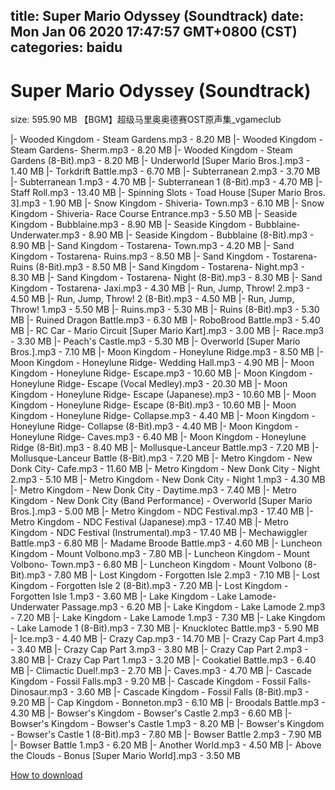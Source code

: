 
title: Super Mario Odyssey (Soundtrack)
date: Mon Jan 06 2020 17:47:57 GMT+0800 (CST)    
categories: baidu
---

# Super Mario Odyssey (Soundtrack)
size: 595.90 MB
 【BGM】超级马里奥奥德赛OST原声集_vgameclub
 
|- Wooded Kingdom - Steam Gardens.mp3 - 8.20 MB
|- Wooded Kingdom - Steam Gardens- Sherm.mp3 - 8.20 MB
|- Wooded Kingdom - Steam Gardens (8-Bit).mp3 - 8.20 MB
|- Underworld [Super Mario Bros.].mp3 - 1.40 MB
|- Torkdrift Battle.mp3 - 6.70 MB
|- Subterranean 2.mp3 - 3.70 MB
|- Subterranean 1.mp3 - 4.70 MB
|- Subterranean 1 (8-Bit).mp3 - 4.70 MB
|- Staff Roll.mp3 - 13.40 MB
|- Spinning Slots - Toad House [Super Mario Bros. 3].mp3 - 1.90 MB
|- Snow Kingdom - Shiveria- Town.mp3 - 6.10 MB
|- Snow Kingdom - Shiveria- Race Course Entrance.mp3 - 5.50 MB
|- Seaside Kingdom - Bubblaine.mp3 - 8.90 MB
|- Seaside Kingdom - Bubblaine- Underwater.mp3 - 8.90 MB
|- Seaside Kingdom - Bubblaine (8-Bit).mp3 - 8.90 MB
|- Sand Kingdom - Tostarena- Town.mp3 - 4.20 MB
|- Sand Kingdom - Tostarena- Ruins.mp3 - 8.50 MB
|- Sand Kingdom - Tostarena- Ruins (8-Bit).mp3 - 8.50 MB
|- Sand Kingdom - Tostarena- Night.mp3 - 8.30 MB
|- Sand Kingdom - Tostarena- Night (8-Bit).mp3 - 8.30 MB
|- Sand Kingdom - Tostarena- Jaxi.mp3 - 4.30 MB
|- Run, Jump, Throw! 2.mp3 - 4.50 MB
|- Run, Jump, Throw! 2 (8-Bit).mp3 - 4.50 MB
|- Run, Jump, Throw! 1.mp3 - 5.50 MB
|- Ruins.mp3 - 5.30 MB
|- Ruins (8-Bit).mp3 - 5.30 MB
|- Ruined Dragon Battle.mp3 - 6.30 MB
|- RoboBrood Battle.mp3 - 5.40 MB
|- RC Car - Mario Circuit [Super Mario Kart].mp3 - 3.00 MB
|- Race.mp3 - 3.30 MB
|- Peach's Castle.mp3 - 5.30 MB
|- Overworld [Super Mario Bros.].mp3 - 7.10 MB
|- Moon Kingdom - Honeylune Ridge.mp3 - 8.50 MB
|- Moon Kingdom - Honeylune Ridge- Wedding Hall.mp3 - 4.90 MB
|- Moon Kingdom - Honeylune Ridge- Escape.mp3 - 10.60 MB
|- Moon Kingdom - Honeylune Ridge- Escape (Vocal Medley).mp3 - 20.30 MB
|- Moon Kingdom - Honeylune Ridge- Escape (Japanese).mp3 - 10.60 MB
|- Moon Kingdom - Honeylune Ridge- Escape (8-Bit).mp3 - 10.60 MB
|- Moon Kingdom - Honeylune Ridge- Collapse.mp3 - 4.40 MB
|- Moon Kingdom - Honeylune Ridge- Collapse (8-Bit).mp3 - 4.40 MB
|- Moon Kingdom - Honeylune Ridge- Caves.mp3 - 6.40 MB
|- Moon Kingdom - Honeylune Ridge (8-Bit).mp3 - 8.40 MB
|- Mollusque-Lanceur Battle.mp3 - 7.20 MB
|- Mollusque-Lanceur Battle (8-Bit).mp3 - 7.20 MB
|- Metro Kingdom - New Donk City- Cafe.mp3 - 11.60 MB
|- Metro Kingdom - New Donk City - Night 2.mp3 - 5.10 MB
|- Metro Kingdom - New Donk City - Night 1.mp3 - 4.30 MB
|- Metro Kingdom - New Donk City - Daytime.mp3 - 7.40 MB
|- Metro Kingdom - New Donk City (Band Performance) - Overworld [Super Mario Bros.].mp3 - 5.00 MB
|- Metro Kingdom - NDC Festival.mp3 - 17.40 MB
|- Metro Kingdom - NDC Festival (Japanese).mp3 - 17.40 MB
|- Metro Kingdom - NDC Festival (Instrumental).mp3 - 17.40 MB
|- Mechawiggler Battle.mp3 - 6.80 MB
|- Madame Broode Battle.mp3 - 4.60 MB
|- Luncheon Kingdom - Mount Volbono.mp3 - 7.80 MB
|- Luncheon Kingdom - Mount Volbono- Town.mp3 - 6.80 MB
|- Luncheon Kingdom - Mount Volbono (8-Bit).mp3 - 7.80 MB
|- Lost Kingdom - Forgotten Isle 2.mp3 - 7.10 MB
|- Lost Kingdom - Forgotten Isle 2 (8-Bit).mp3 - 7.20 MB
|- Lost Kingdom - Forgotten Isle 1.mp3 - 3.60 MB
|- Lake Kingdom - Lake Lamode- Underwater Passage.mp3 - 6.20 MB
|- Lake Kingdom - Lake Lamode 2.mp3 - 7.20 MB
|- Lake Kingdom - Lake Lamode 1.mp3 - 7.30 MB
|- Lake Kingdom - Lake Lamode 1 (8-Bit).mp3 - 7.30 MB
|- Knucklotec Battle.mp3 - 5.90 MB
|- Ice.mp3 - 4.40 MB
|- Crazy Cap.mp3 - 14.70 MB
|- Crazy Cap Part 4.mp3 - 3.40 MB
|- Crazy Cap Part 3.mp3 - 3.80 MB
|- Crazy Cap Part 2.mp3 - 3.80 MB
|- Crazy Cap Part 1.mp3 - 3.20 MB
|- Cookatiel Battle.mp3 - 6.40 MB
|- Climactic Duel!.mp3 - 2.70 MB
|- Caves.mp3 - 4.70 MB
|- Cascade Kingdom - Fossil Falls.mp3 - 9.20 MB
|- Cascade Kingdom - Fossil Falls- Dinosaur.mp3 - 3.60 MB
|- Cascade Kingdom - Fossil Falls (8-Bit).mp3 - 9.20 MB
|- Cap Kingdom - Bonneton.mp3 - 6.10 MB
|- Broodals Battle.mp3 - 4.30 MB
|- Bowser's Kingdom - Bowser's Castle 2.mp3 - 6.60 MB
|- Bowser's Kingdom - Bowser's Castle 1.mp3 - 8.20 MB
|- Bowser's Kingdom - Bowser's Castle 1 (8-Bit).mp3 - 7.80 MB
|- Bowser Battle 2.mp3 - 7.90 MB
|- Bowser Battle 1.mp3 - 6.20 MB
|- Another World.mp3 - 4.50 MB
|- Above the Clouds - Bonus [Super Mario World].mp3 - 3.50 MB

[How to download](https://bpcam.bemobtrk.com/go/2ceec3aa-1ca2-46d6-b9ff-aaa5c184517c?jno=1953)